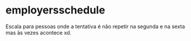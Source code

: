 # employersschedule
Escala para pessoas onde a tentativa é não repetir na segunda e na sexta mas às vezes acontece xd.
